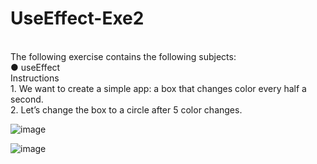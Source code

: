 # UseEffect-Exe2
<br/>
The following exercise contains the following subjects:
<br/>
● useEffect <br/>
Instructions <br/>
1. We want to create a simple app: a box that changes color
every half a second. <br/>
2. Let’s change the box to a circle after 5 color changes.

![image](https://user-images.githubusercontent.com/127497841/233025599-970a1a97-7e86-4f14-aafd-84559d31ab75.png)


![image](https://user-images.githubusercontent.com/127497841/233025740-8eb6e1c7-f34c-4548-b551-0edee1878153.png)
</center>
